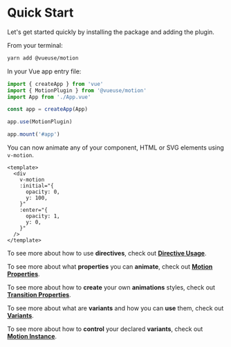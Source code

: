 # Quick Start

Let's get started quickly by installing the package and adding the plugin.

From your terminal:

```bash
yarn add @vueuse/motion
```

In your Vue app entry file:

```javascript
import { createApp } from 'vue'
import { MotionPlugin } from '@vueuse/motion'
import App from './App.vue'

const app = createApp(App)

app.use(MotionPlugin)

app.mount('#app')
```

You can now animate any of your component, HTML or SVG elements using `v-motion`.

```vue
<template>
  <div
    v-motion
    :initial="{
      opacity: 0,
      y: 100,
    }"
    :enter="{
      opacity: 1,
      y: 0,
    }"
  />
</template>
```

To see more about how to use **directives**, check out [**Directive Usage**](/directive-usage).

To see more about what **properties** you can **animate**, check out [**Motion Properties**](/motion-properties).

To see more about how to **create** your own **animations** styles, check out [**Transition Properties**](/transition-properties).

To see more about what are **variants** and how you can **use** them, check out [**Variants**](/variants).

To see more about how to **control** your declared **variants**, check out [**Motion Instance**](/motion-instance).
